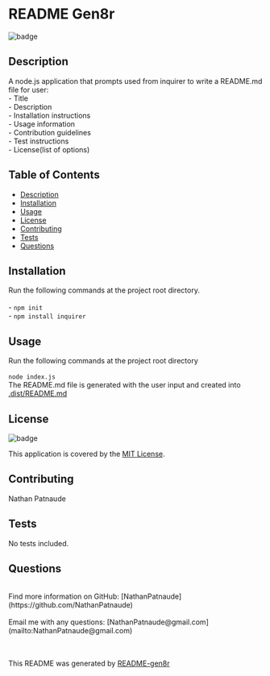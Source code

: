 # README Gen8r
  ![badge](https://img.shields.io/badge/license-mit-brightgreen)
    
  ## Description
  A node.js application that prompts used from inquirer to write a README.md file for user:</br>- Title</br>- Description</br>- Installation instructions</br>- Usage information</br>- Contribution guidelines</br>- Test instructions</br>- License(list of options)</br>
  ## Table of Contents
  - [Description](#description)
  - [Installation](#installation)
  - [Usage](#usage)
  - [License](#license)
  - [Contributing](#contributing)
  - [Tests](#tests)
  - [Questions](#questions)
  ## Installation
  Run the following commands at the project root directory.</br></br>- `npm init`</br>- `npm install inquirer`</br>
  ## Usage
  Run the following commands at the project root directory</br></br>`node index.js`</br>The README.md file is generated with the user input and created into [.dist/README.md](.dist/README.md)</br>
  ## License
  ![badge](https://img.shields.io/badge/license-mit-brightgreen)
    
  This application is covered by the [MIT License](https://choosealicense.com/licenses/mit/). 
  ## Contributing
  Nathan Patnaude</br>
  ## Tests
  No tests included.</br>
  ## Questions
  <br />
  Find more information on GitHub: [NathanPatnaude](https://github.com/NathanPatnaude)<br />
  <br />
  Email me with any questions: [NathanPatnaude@gmail.com](mailto:NathanPatnaude@gmail.com)<br /><br /><br />

  This README was generated by [README-gen8r](https://github.com/Nathanpatnaude/readme_gen8r)

